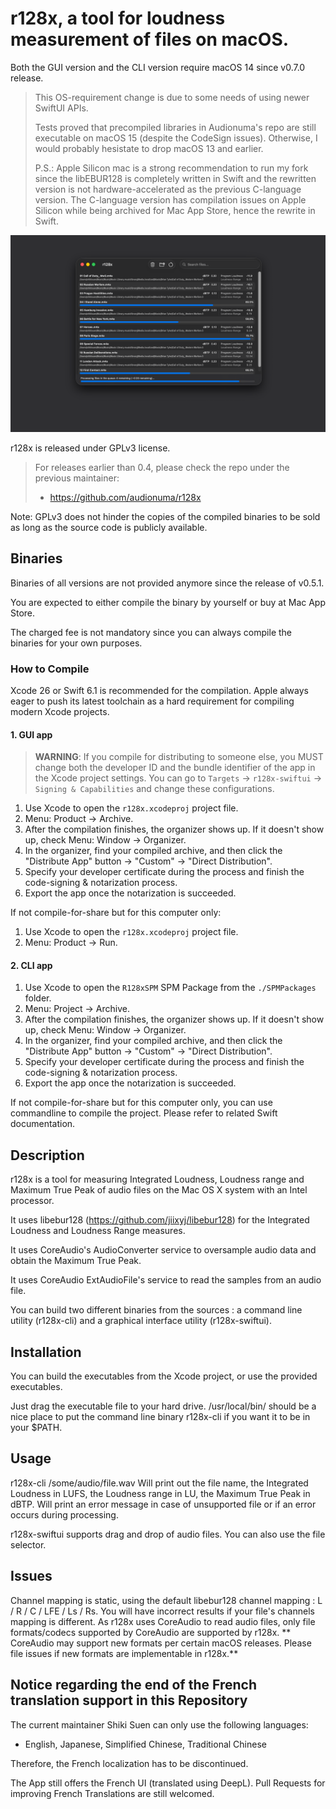 # r128x, a tool for loudness measurement of files on macOS. #

Both the GUI version and the CLI version require macOS 14 since v0.7.0 release.

> This OS-requirement change is due to some needs of using newer SwiftUI APIs.
> 
> Tests proved that precompiled libraries in Audionuma's repo are still executable on macOS 15 (despite the CodeSign issues). Otherwise, I would probably hesistate to drop macOS 13 and earlier.
> 
> P.S.: Apple Silicon mac is a strong recommendation to run my fork since the libEBUR128 is completely written in Swift and the rewritten version is not hardware-accelerated as the previous C-language version. The C-language version has compilation issues on Apple Silicon while being archived for Mac App Store, hence the rewrite in Swift.

![r128x-swiftui](./Screenshots/macOS.png)

r128x is released under GPLv3 license.

> For releases earlier than 0.4, please check the repo under the previous maintainer:
> - https://github.com/audionuma/r128x 

Note: GPLv3 does not hinder the copies of the compiled binaries to be sold as long as the source code is publicly available.

## Binaries ##

Binaries of all versions are not provided anymore since the release of v0.5.1.

You are expected to either compile the binary by yourself or buy at Mac App Store.

The charged fee is not mandatory since you can always compile the binaries for your own purposes.

### How to Compile ###

Xcode 26 or Swift 6.1 is recommended for the compilation. Apple always eager to push its latest toolchain as a hard requirement for compiling modern Xcode projects.

#### 1. GUI app ####

> **WARNING**: If you compile for distributing to someone else, you MUST change both the developer ID and the bundle identifier of the app in the Xcode project settings. You can go to `Targets` -> `r128x-swiftui` -> `Signing & Capabilities` and change these configurations.

1. Use Xcode to open the `r128x.xcodeproj` project file.
2. Menu: Product -> Archive.
3. After the compilation finishes, the organizer shows up. If it doesn't show up, check Menu: Window -> Organizer.
4. In the organizer, find your compiled archive, and then click the "Distribute App" button -> "Custom" -> "Direct Distribution".
5. Specify your developer certificate during the process and finish the code-signing & notarization process.
6. Export the app once the notarization is succeeded.

If not compile-for-share but for this computer only:

1. Use Xcode to open the `r128x.xcodeproj` project file.
2. Menu: Product -> Run.

#### 2. CLI app ####

1. Use Xcode to open the `R128xSPM` SPM Package from the `./SPMPackages` folder.
2. Menu: Project -> Archive.
3. After the compilation finishes, the organizer shows up. If it doesn't show up, check Menu: Window -> Organizer.
4. In the organizer, find your compiled archive, and then click the "Distribute App" button -> "Custom" -> "Direct Distribution".
5. Specify your developer certificate during the process and finish the code-signing & notarization process.
6. Export the app once the notarization is succeeded.

If not compile-for-share but for this computer only, you can use commandline to compile the project. Please refer to related Swift documentation.

## Description ##
r128x is a tool for measuring Integrated Loudness, Loudness range and Maximum True Peak of audio files on the Mac OS X system with an Intel processor.

It uses libebur128 (https://github.com/jiixyj/libebur128) for the Integrated Loudness and Loudness Range measures.

It uses CoreAudio's AudioConverter service to oversample audio data and obtain the Maximum True Peak.

It uses CoreAudio ExtAudioFile's service to read the samples from an audio file.

You can build two different binaries from the sources : a command line utility (r128x-cli) and a graphical interface utility (r128x-swiftui).

## Installation ##
You can build the executables from the Xcode project, or use the provided executables.

Just drag the executable file to your hard drive.
/usr/local/bin/ should be a nice place to put the command line binary r128x-cli if you want it to be in your $PATH.

## Usage ##
r128x-cli /some/audio/file.wav
Will print out the file name, the Integrated Loudness in LUFS, the Loudness range in LU, the Maximum True Peak in dBTP.
Will print an error message in case of unsupported file or if an error occurs during processing.

r128x-swiftui supports drag and drop of audio files. You can also use the file selector.

## Issues ##
Channel mapping is static, using the default libebur128 channel mapping :
L / R / C / LFE / Ls / Rs.
You will have incorrect results if your file's channels mapping is different.
As r128x uses CoreAudio to read audio files, only file formats/codecs supported by CoreAudio are supported by r128x.
** CoreAudio may support new formats per certain macOS releases. Please file issues if new formats are implementable in r128x.**

## Notice regarding the end of the French translation support in this Repository ##

The current maintainer Shiki Suen can only use the following languages:

- English, Japanese, Simplified Chinese, Traditional Chinese

Therefore, the French localization has to be discontinued.

The App still offers the French UI (translated using DeepL). Pull Requests for improving French Translations are still welcomed.
